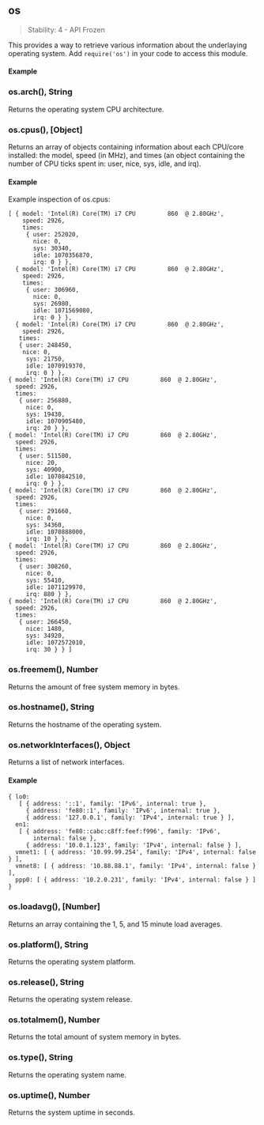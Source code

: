## os

> Stability: 4 - API Frozen

This provides a way to retrieve various information about the underlaying
operating system. Add `require('os')` in your code to access this module.

#### Example

<script src='http://snippets.c9.io/github.com/c9/nodemanual.org-examples/nodejs_ref_guide/os/os.js?linestart=3&lineend=0&showlines=false' defer='defer'></script>

  
### os.arch(), String

Returns the operating system CPU architecture.


### os.cpus(), [Object]

Returns an array of objects containing information about each CPU/core
installed: the model, speed (in MHz), and times (an object containing the number
of CPU ticks spent in: user, nice, sys, idle, and irq).

#### Example

Example inspection of os.cpus:

    [ { model: 'Intel(R) Core(TM) i7 CPU         860  @ 2.80GHz',
        speed: 2926,
        times:
         { user: 252020,
           nice: 0,
           sys: 30340,
           idle: 1070356870,
           irq: 0 } },
      { model: 'Intel(R) Core(TM) i7 CPU         860  @ 2.80GHz',
        speed: 2926,
        times:
         { user: 306960,
           nice: 0,
           sys: 26980,
           idle: 1071569080,
           irq: 0 } },
      { model: 'Intel(R) Core(TM) i7 CPU         860  @ 2.80GHz',
        speed: 2926,
       times:
       { user: 248450,
        nice: 0,
         sys: 21750,
         idle: 1070919370,
         irq: 0 } },
    { model: 'Intel(R) Core(TM) i7 CPU         860  @ 2.80GHz',
      speed: 2926,
      times:
       { user: 256880,
         nice: 0,
         sys: 19430,
         idle: 1070905480,
         irq: 20 } },
    { model: 'Intel(R) Core(TM) i7 CPU         860  @ 2.80GHz',
      speed: 2926,
      times:
       { user: 511580,
         nice: 20,
         sys: 40900,
         idle: 1070842510,
         irq: 0 } },
    { model: 'Intel(R) Core(TM) i7 CPU         860  @ 2.80GHz',
      speed: 2926,
      times:
       { user: 291660,
         nice: 0,
         sys: 34360,
         idle: 1070888000,
         irq: 10 } },
    { model: 'Intel(R) Core(TM) i7 CPU         860  @ 2.80GHz',
      speed: 2926,
      times:
       { user: 308260,
         nice: 0,
         sys: 55410,
         idle: 1071129970,
         irq: 880 } },
    { model: 'Intel(R) Core(TM) i7 CPU         860  @ 2.80GHz',
      speed: 2926,
      times:
       { user: 266450,
         nice: 1480,
         sys: 34920,
         idle: 1072572010,
         irq: 30 } } ]


           
### os.freemem(), Number


Returns the amount of free system memory in bytes.

 


### os.hostname(), String


Returns the hostname of the operating system.

 


### os.networkInterfaces(), Object


Returns a list of network interfaces.

#### Example

    { lo0: 
       [ { address: '::1', family: 'IPv6', internal: true },
         { address: 'fe80::1', family: 'IPv6', internal: true },
         { address: '127.0.0.1', family: 'IPv4', internal: true } ],
      en1: 
       [ { address: 'fe80::cabc:c8ff:feef:f996', family: 'IPv6',
           internal: false },
         { address: '10.0.1.123', family: 'IPv4', internal: false } ],
      vmnet1: [ { address: '10.99.99.254', family: 'IPv4', internal: false } ],
      vmnet8: [ { address: '10.88.88.1', family: 'IPv4', internal: false } ],
      ppp0: [ { address: '10.2.0.231', family: 'IPv4', internal: false } ] }


 


### os.loadavg(), [Number]


Returns an array containing the 1, 5, and 15 minute load averages.

 


### os.platform(), String

 
Returns the operating system platform.

 


### os.release(), String

 
Returns the operating system release.

 


### os.totalmem(), Number

Returns the total amount of system memory in bytes.

 


### os.type(), String

Returns the operating system name.

 


### os.uptime(), Number


Returns the system uptime in seconds.
 

